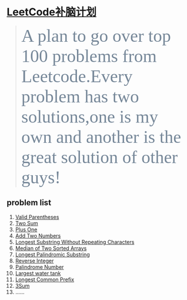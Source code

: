 # [LeetCode补脑计划](https://leetcode.com/problemset/all/)
> <font face="微软雅黑" color=lightslategray size=12>A plan to go over top 100 problems from Leetcode.Every problem has two solutions,one is my own and another is the great solution of other guys!</font>
## problem list
1. [Valid Parentheses](https://leetcode.com/problems/valid-parentheses/description/)
2. [Two Sum](https://leetcode.com/problems/two-sum/description/)
3. [Plus One](https://leetcode.com/problems/plus-one/description/)
4. [Add Two Numbers](https://leetcode.com/problems/add-two-numbers/)
5. [Longest Substring Without Repeating Characters](https://leetcode.com/problems/longest-substring-without-repeating-characters/)
6. [Median of Two Sorted Arrays  ](https://leetcode.com/problems/median-of-two-sorted-arrays)
7. [Longest Palindromic Substring](https://leetcode.com/problems/longest-palindromic-substring/description/)
8. [Reverse Integer](https://leetcode.com/problems/reverse-integer/description/)
9. [Palindrome Number](https://leetcode.com/problems/palindrome-number/description/)
10. [Largest water tank](https://leetcode.com/problems/container-with-most-water/description/)
11. [Longest Common Prefix](https://leetcode.com/problems/longest-common-prefix/description/)
12. [3Sum](https://leetcode.com/problems/3sum/description/)
13. ......
